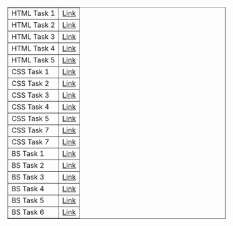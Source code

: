 <!DOCTYPE html>
<html>
  <head>
    <meta charset="utf-8" />
  </head>
  <body>
    <table border="1">
      <tr>
        <td>HTML Task 1</td>
        <td><a href="htmltask1.html">Link</a></td>
      </tr>
      <tr>
        <td>HTML Task 2</td>
        <td><a href="htmltask2.html">Link</a></td>
      </tr>
      <tr>
        <td>HTML Task 3</td>
        <td><a href="htmltask3.html"> Link </a></td>
      </tr>
      <tr>
        <td>HTML Task 4</td>
        <td><a href="htmltask4.html"> Link</a></td>
      </tr>
      <tr>
        <td>HTML Task 5</td>
        <td><a href="htmltask5.html"> Link</a></td>
      </tr>
      <tr>
        <td>CSS Task 1</td>
        <td><a href="csstask1.html"> Link</a></td>
      </tr>
      <tr>
        <td>CSS Task 2</td>
        <td><a href="csstask2.html"> Link</a></td>
      </tr>
      <tr>
        <td>CSS Task 3</td>
        <td><a href="csstask3.html"> Link</a></td>
      </tr>
      <tr>
        <td>CSS Task 4</td>
        <td><a href="csstask4.html"> Link</a></td>
      </tr>
      <tr>
        <td>CSS Task 5</td>
        <td><a href="csstask5.html"> Link</a></td>
      </tr>
      <tr>
        <td>CSS Task 7</td>
        <td><a href="csstask6.html"> Link</a></td>
      </tr>
      <tr>
        <td>CSS Task 7</td>
        <td><a href="csstask7.html"> Link </a></td>
      </tr>
      <tr>
        <td>BS Task 1</td>
        <td><a href="bstask1.html"> Link </a></td>
      </tr>
      <tr>
        <td>BS Task 2</td>
        <td><a href="bstask2.html"> Link </a></td>
      </tr>
      <tr>
        <td>BS Task 3</td>
        <td><a href="bstask3.html"> Link </a></td>
      </tr>
      <tr>
        <td>BS Task 4</td>
        <td><a href="bstask4.html"> Link </a></td>
      </tr>
      <tr>
        <td>BS Task 5</td>
        <td><a href="bstask5.html"> Link </a></td>
      </tr>
      <tr>
        <td>BS Task 6</td>
        <td><a href="bstask6.html"> Link </a></td>
      </tr>
    </table>
  </body>
</html>

